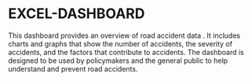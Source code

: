 # EXCEL-DASHBOARD
This dashboard provides an overview of road accident data . It includes charts and graphs that show the number of accidents, the severity of accidents, and the factors that contribute to accidents. The dashboard is designed to be used by policymakers and the general public to help understand and prevent road accidents.
